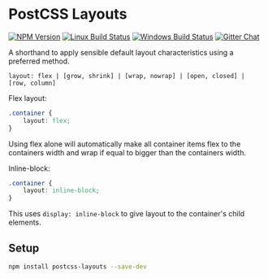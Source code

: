 # PostCSS Layouts

[![NPM Version][npm-img]][npm-url]
[![Linux Build Status][cli-img]][cli-url]
[![Windows Build Status][win-img]][win-url]
[![Gitter Chat][git-img]][git-url]

A shorthand to apply sensible default layout characteristics using a preferred method.

```
layout: flex | [grow, shrink] | [wrap, nowrap] | [open, closed] | [row, column]
```

Flex layout:

```css
.container {
    layout: flex;
}
```

Using flex alone will automatically make all container items flex to the containers width and wrap if equal to bigger than the containers width.


Inline-block:

```css
.container {
    layout: inline-block;
}
```

This uses `display: inline-block` to give layout to the container's child elements.


## Setup

```bash
npm install postcss-layouts --save-dev
```


[npm-url]: https://www.npmjs.com/package/postcss-layouts
[npm-img]: https://img.shields.io/npm/v/postcss-layouts.svg
[cli-url]: https://travis-ci.org/mindthetic/postcss-layouts
[cli-img]: https://img.shields.io/travis/mindthetic/postcss-layouts.svg
[win-url]: https://ci.appveyor.com/project/mindthetic/postcss-layouts
[win-img]: https://img.shields.io/appveyor/ci/mindthetic/postcss-layouts.svg
[git-url]: https://gitter.im/postcss/postcss
[git-img]: https://img.shields.io/badge/chat-gitter-blue.svg

[PostCSS]: https://github.com/postcss/postcss
